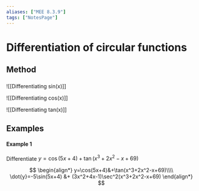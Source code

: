 ```yaml
---
aliases: ["MEE 8.3.9"]
tags: ["NotesPage"]
---
```


# Differentiation of circular functions
## Method

###

![[Differentiating sin(x)]]

![[Differentiating cos(x)]]

![[Differentiating tan(x)]]

## Examples

#### Example 1
Differentiate $y=\cos(5x+4)+\tan(x^3+2x^2-x+69)$

$$ 
\begin{align*}
 y=\cos(5x+4)&+\tan(x^3+2x^2-x+69)\\\\
\dot{y}=-5\sin(5x+4) &+ (3x^2+4x-1)\sec^2(x^3+2x^2-x+69)
\end{align*}
$$


